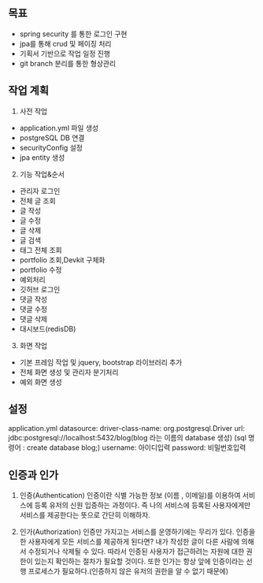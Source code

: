 ## 목표
- spring security 를 통한 로그인 구현 
- jpa를 통해 crud 및 페이징 처리
- 기획서 기반으로 작업 일정 진행
- git branch 분리를 통한 형상관리

## 작업 계획
1. 사전 작업
- application.yml 파일 생성
-  postgreSQL DB 연결
-  securityConfig 설정
-  jpa entity 생성

2.  기능 작업&순서
- 관리자 로그인
- 전체 글 조회
- 글 작성
- 글 수정
- 글 삭제
- 글 검색
- 태그 전체 조회
- portfolio 조회,Devkit 구체화
- portfolio 수정
- 예외처리
- 깃허브 로그인
- 댓글 작성
- 댓글 수정
- 댓글 삭제
- 대시보드(redisDB)
3. 화면 작업
- 기본 프레임 작업 및 jquery, bootstrap 라이브러리 추가
- 전체 화면 생성 및 관리자 분기처리
- 예외 화면 생성


## 설정
application.yml
datasource:
driver-class-name: org.postgresql.Driver
url: jdbc:postgresql://localhost:5432/blog(blog 라는 이름의 database 생성)
(sql 명령어 : create database blog;)
username: 아이디입력
password: 비밀번호입력

## 인증과 인가
1. 인증(Authentication)
인증이란 식별 가능한 정보 (이름 , 이메일)를 이용하여 서비스에 등록 유저의 신원 입증하는 과정이다.
즉 나의 서비스에 등록된 사용자에게만 서비스를 제공한다는 뜻으로 간단히 이해하자.

2. 인가(Authorization)
인증만 가지고는 서비스를 운영하기에는 무리가 있다.
인증을 한 사용자에게 모든 서비스를 제공하게 된다면?
내가 작성한 글이 다른 사람에 의해서 수정되거나 삭제될 수 있다.
따라서 인증된 사용자가 접근하려는 자원에 대한 권한이 있는지 확인하는 절차가 필요할 것이다.
또한 인가는 항상 앞에 인증이라는 선행 프로세스가 필요하다.(인증하지 않은 유저의 권한을 알 수 없기 때문에)

